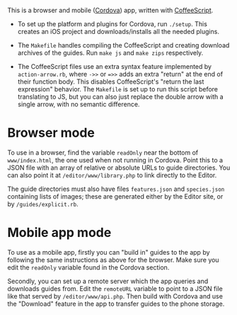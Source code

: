 This is a browser and mobile ([Cordova][]) app, written with [CoffeeScript][].

  [Cordova]: http://cordova.apache.org/
  [CoffeeScript]: http://coffeescript.org/

  * To set up the platform and plugins for Cordova, run `./setup`. This creates
    an iOS project and downloads/installs all the needed plugins.

  * The `Makefile` handles compiling the CoffeeScript and creating download
    archives of the guides. Run `make js` and `make zips` respectively.

  * The CoffeeScript files use an extra syntax feature implemented by
    `action-arrow.rb`, where `->>` or `=>>` adds an extra "return" at the
    end of their function body. This disables CoffeeScript's "return the last
    expression" behavior. The `Makefile` is set up to run this script before
    translating to JS, but you can also just replace the double arrow with a
    single arrow, with no semantic difference.

# Browser mode

To use in a browser, find the variable `readOnly` near the bottom of
`www/index.html`, the one used when not running in Cordova. Point this to a JSON
file with an array of relative or absolute URLs to guide directories. You can
also point it at `/editor/www/library.php` to link directly to the Editor.

The guide directories must also have files `features.json` and `species.json`
containing lists of images; these are generated either by the Editor site, or by
`/guides/explicit.rb`.

# Mobile app mode

To use as a mobile app, firstly you can "build in" guides to the app by
following the same instructions as above for the browser. Make sure you edit the
`readOnly` variable found in the Cordova section.

Secondly, you can set up a remote server which the app queries and downloads
guides from. Edit the `remoteURL` variable to point to a JSON file like that
served by `/editor/www/api.php`. Then build with Cordova and use the "Download"
feature in the app to transfer guides to the phone storage.
